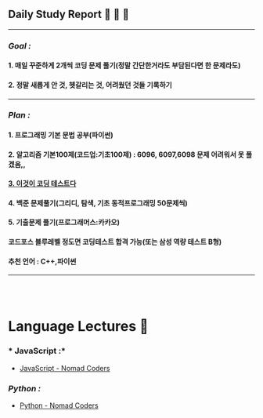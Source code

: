 
## **Daily Study Report** 🍏 🍎 🍋

***

### *Goal :*

#### 1. 매일 꾸준하게 2개씩 코딩 문제 풀기(정말 간단한거라도 부담된다면 한 문제라도)

#### 2. 정말 새롭게 안 것, 헷갈리는 것, 어려웠던 것들 기록하기

***
### *Plan :*
#### 1. 프로그래밍 기본 문법 공부(파이썬)
#### 2. 알고리즘 기본100제(코드업:기초100제) : 6096, 6097,6098 문제 어려워서 못 풀겠음,,
#### [3. 이것이 코딩 테스트다](https://www.youtube.com/watch?v=Mf0pYO8VAZk&list=PLVsNizTWUw7H9_of5YCB0FmsSc-K44y81)
#### 4. 백준 문제풀기(그리디, 탐색, 기초 동적프로그래밍 50문제씩)
#### 5. 기출문제 풀기(프로그래머스:카카오)
#### 코드포스 블루레벨 정도면 코딩테스트 합격 가능(또는 삼성 역량 테스트 B형)
#### 추천 언어 : C++,파이썬
***

<br><br>
<!-- PR Description Example -->
# **Language Lectures** 🍑 
### * JavaScript :*
- [JavaScript - Nomad Coders](https://bit.ly/3Kwvee8)

### *Python :*
- [Python - Nomad Coders](https://bit.ly/3AOxZUS)
<br>



<br><br>



